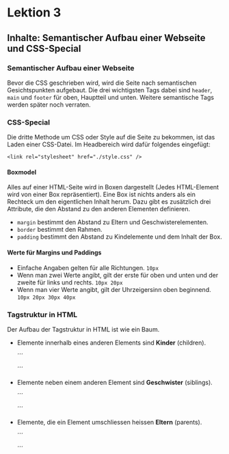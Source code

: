 # Lektion 3

## Inhalte: Semantischer Aufbau einer Webseite und CSS-Special

### Semantischer Aufbau einer Webseite

Bevor die CSS geschrieben wird, wird die Seite nach semantischen Gesichtspunkten
aufgebaut. Die drei wichtigsten Tags dabei sind `header`, `main` und `footer`
für oben, Hauptteil und unten. Weitere semantische Tags werden später noch
verraten.

### CSS-Special

Die dritte Methode um CSS oder Style auf die Seite zu bekommen, ist das Laden
einer CSS-Datei. Im Headbereich wird dafür folgendes eingefügt:

```
<link rel="stylesheet" href="./style.css" />
```

#### Boxmodel

Alles auf einer HTML-Seite wird in Boxen dargestellt (Jedes HTML-Element wird
von einer Box repräsentiert). Eine Box ist nichts anders als ein Rechteck um den
eigentlichen Inhalt herum. Dazu gibt es zusätzlich drei Attribute, die den
Abstand zu den anderen Elementen definieren.

- `margin` bestimmt den Abstand zu Eltern und Geschwisterelementen.
- `border` bestimmt den Rahmen.
- `padding` bestimmt den Abstand zu Kindelemente und dem Inhalt der Box.

#### Werte für Margins und Paddings

- Einfache Angaben gelten für alle Richtungen. `10px`
- Wenn man zwei Werte angibt, gilt der erste für oben und unten und der zweite
  für links und rechts. `10px 20px`
- Wenn man vier Werte angibt, gilt der Uhrzeigersinn oben beginnend.
  `10px 20px 30px 40px`

### Tagstruktur in HTML

Der Aufbau der Tagstruktur in HTML ist wie ein Baum.

- Elemente innerhalb eines anderen Elements sind **Kinder** (children).

  ´´´

  <div class='element'>
    <div class='child'></div>
  </div>
  ´´´

- Elemente neben einem anderen Element sind **Geschwister** (siblings).

  ´´´

  <div class='element'></div>
  <div class='sibling'></div>
  ´´´

- Elemente, die ein Element umschliessen heissen **Eltern** (parents).

  ´´´

  <div class='parent'>
    <div class='element'></div>
  </div>
  ´´´
